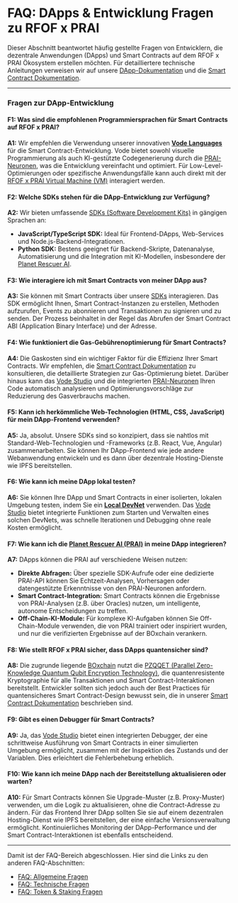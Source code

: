 # FAQ: DApps & Entwicklung Fragen zu RFOF x PRAI

Dieser Abschnitt beantwortet häufig gestellte Fragen von Entwicklern, die dezentrale Anwendungen (DApps) und Smart Contracts auf dem RFOF x PRAI Ökosystem erstellen möchten. Für detailliertere technische Anleitungen verweisen wir auf unsere [DApp-Dokumentation](link-to-dapps-details-md-file.md) und die [Smart Contract Dokumentation](link-to-smart-contracts-details.md).

---

### Fragen zur DApp-Entwicklung

#### F1: Was sind die empfohlenen Programmiersprachen für Smart Contracts auf RFOF x PRAI?
**A1:** Wir empfehlen die Verwendung unserer innovativen [**Vode Languages**](link-to-vode-languages-md-file.md) für die Smart Contract-Entwicklung. Vode bietet sowohl visuelle Programmierung als auch KI-gestützte Codegenerierung durch die [PRAI-Neuronen](link-to-prai-neurons-satoramy-42-md-file.md), was die Entwicklung vereinfacht und optimiert. Für Low-Level-Optimierungen oder spezifische Anwendungsfälle kann auch direkt mit der [RFOF x PRAI Virtual Machine (VM)](link-to-rfof-x-prai-vm-md-file.md) interagiert werden.

#### F2: Welche SDKs stehen für die DApp-Entwicklung zur Verfügung?
**A2:** Wir bieten umfassende [SDKs (Software Development Kits)](link-to-sdk-cli-md-file.md) in gängigen Sprachen an:
* **JavaScript/TypeScript SDK:** Ideal für Frontend-DApps, Web-Services und Node.js-Backend-Integrationen.
* **Python SDK:** Bestens geeignet für Backend-Skripte, Datenanalyse, Automatisierung und die Integration mit KI-Modellen, insbesondere der [Planet Rescuer AI](link-to-planet-rescuer-ai-md-file.md).

#### F3: Wie interagiere ich mit Smart Contracts von meiner DApp aus?
**A3:** Sie können mit Smart Contracts über unsere [SDKs](link-to-sdk-cli-md-file.md) interagieren. Das SDK ermöglicht Ihnen, Smart Contract-Instanzen zu erstellen, Methoden aufzurufen, Events zu abonnieren und Transaktionen zu signieren und zu senden. Der Prozess beinhaltet in der Regel das Abrufen der Smart Contract ABI (Application Binary Interface) und der Adresse.

#### F4: Wie funktioniert die Gas-Gebührenoptimierung für Smart Contracts?
**A4:** Die Gaskosten sind ein wichtiger Faktor für die Effizienz Ihrer Smart Contracts. Wir empfehlen, die [Smart Contract Dokumentation](link-to-smart-contracts-details.md#3-gas-optimierung) zu konsultieren, die detaillierte Strategien zur Gas-Optimierung bietet. Darüber hinaus kann das [Vode Studio](link-to-vode-studio-md-file.md) und die integrierten [PRAI-Neuronen](link-to-prai-neurons-satoramy-42-md-file.md) Ihren Code automatisch analysieren und Optimierungsvorschläge zur Reduzierung des Gasverbrauchs machen.

#### F5: Kann ich herkömmliche Web-Technologien (HTML, CSS, JavaScript) für mein DApp-Frontend verwenden?
**A5:** Ja, absolut. Unsere SDKs sind so konzipiert, dass sie nahtlos mit Standard-Web-Technologien und -Frameworks (z.B. React, Vue, Angular) zusammenarbeiten. Sie können Ihr DApp-Frontend wie jede andere Webanwendung entwickeln und es dann über dezentrale Hosting-Dienste wie IPFS bereitstellen.

#### F6: Wie kann ich meine DApp lokal testen?
**A6:** Sie können Ihre DApp und Smart Contracts in einer isolierten, lokalen Umgebung testen, indem Sie ein [**Local DevNet**](link-to-dapps-details-md-file.md#4-test-und-debugging-von-dapps) verwenden. Das [Vode Studio](link-to-vode-studio-md-file.md) bietet integrierte Funktionen zum Starten und Verwalten eines solchen DevNets, was schnelle Iterationen und Debugging ohne reale Kosten ermöglicht.

#### F7: Wie kann ich die [Planet Rescuer AI (PRAI)](link-to-planet-rescuer-ai-md-file.md) in meine DApp integrieren?
**A7:** DApps können die PRAI auf verschiedene Weisen nutzen:
* **Direkte Abfragen:** Über spezielle SDK-Aufrufe oder eine dedizierte PRAI-API können Sie Echtzeit-Analysen, Vorhersagen oder datengestützte Erkenntnisse von den PRAI-Neuronen anfordern.
* **Smart Contract-Integration:** Smart Contracts können die Ergebnisse von PRAI-Analysen (z.B. über Oracles) nutzen, um intelligente, autonome Entscheidungen zu treffen.
* **Off-Chain-KI-Module:** Für komplexe KI-Aufgaben können Sie Off-Chain-Module verwenden, die von PRAI trainiert oder inspiriert wurden, und nur die verifizierten Ergebnisse auf der BOxchain verankern.

#### F8: Wie stellt RFOF x PRAI sicher, dass DApps quantensicher sind?
**A8:** Die zugrunde liegende [BOxchain](link-to-blockchain-md-file.md) nutzt die [PZQQET (Parallel Zero-Knowledge Quantum Qubit Encryption Technology)](link-to-blockchain-md-file.md), die quantenresistente Kryptographie für alle Transaktionen und Smart Contract-Interaktionen bereitstellt. Entwickler sollten sich jedoch auch der Best Practices für quantensicheres Smart Contract-Design bewusst sein, die in unserer [Smart Contract Dokumentation](link-to-smart-contracts-details.md#4-sicherheitsaspekte-und-best-practices) beschrieben sind.

#### F9: Gibt es einen Debugger für Smart Contracts?
**A9:** Ja, das [Vode Studio](link-to-vode-studio-md-file.md) bietet einen integrierten Debugger, der eine schrittweise Ausführung von Smart Contracts in einer simulierten Umgebung ermöglicht, zusammen mit der Inspektion des Zustands und der Variablen. Dies erleichtert die Fehlerbehebung erheblich.

#### F10: Wie kann ich meine DApp nach der Bereitstellung aktualisieren oder warten?
**A10:** Für Smart Contracts können Sie Upgrade-Muster (z.B. Proxy-Muster) verwenden, um die Logik zu aktualisieren, ohne die Contract-Adresse zu ändern. Für das Frontend Ihrer DApp sollten Sie sie auf einem dezentralen Hosting-Dienst wie IPFS bereitstellen, der eine einfache Versionsverwaltung ermöglicht. Kontinuierliches Monitoring der DApp-Performance und der Smart Contract-Interaktionen ist ebenfalls entscheidend.

---

Damit ist der FAQ-Bereich abgeschlossen. Hier sind die Links zu den anderen FAQ-Abschnitten:
* [FAQ: Allgemeine Fragen](link-to-general-faq.md)
* [FAQ: Technische Fragen](link-to-technical-faq.md)
* [FAQ: Token & Staking Fragen](link-to-token-staking-faq.md)

